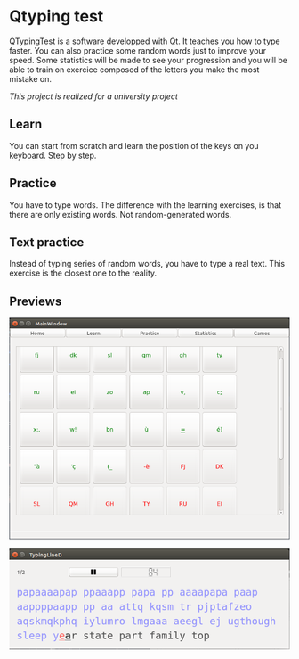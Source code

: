 # Qtyping test

QTypingTest is a software developped with Qt.
It teaches you how to type faster.
You can also practice some random words just to improve your speed.
Some statistics will be made to see your progression and you
will be able to train on exercice composed of the letters
you make the most mistake on.

*This project is realized for a university project*

Learn
---------
You can start from scratch and learn the position of the keys on you keyboard. Step by step.

Practice
--------
You have to type words. The difference with the learning exercises, is that there are only existing words. Not random-generated words.

Text practice
--------------
Instead of typing series of random words, you have to type a real text. This exercise is the closest one to the reality.

Previews
--------
![Main window](etc/images/screensho1.png)

![Exercice dialog](etc/images/screenshot2.png)
